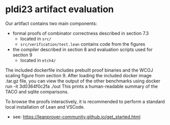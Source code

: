 # pldi23 artifact evaluation

Our artifact contains two main components:
  - formal proofs of combinator correctness described in section 7.3
    - located in `src/`
    - `src/verification/test.lean` contains code from the figures
  - the compiler described in section 8 and evaluation scripts used for section 9
    - located in `etch4/`

The included dockerfile includes prebuilt proof binaries and the WCOJ scaling figure from section 9.
After loading the included docker image .tar.gz file, you can view the output of the other benchmarks using
  docker run -it 3d0364f0c2fa ./out
This prints a human-readable summary of the TACO and sqlite comparisons.

To browse the proofs interactively, it is recommended to perform a standard local installation of Lean and VSCode.
  - see: https://leanprover-community.github.io/get_started.html

